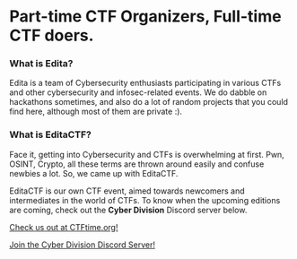 # Part-time CTF Organizers, Full-time CTF doers.

### What is Edita?
Edita is a team of Cybersecurity enthusiasts participating in various CTFs and other cybersecurity and infosec-related events. We do dabble on hackathons sometimes, and also do a lot of random projects that you could find here, although most of them are private :).

### What is EditaCTF?
Face it, getting into Cybersecurity and CTFs is overwhelming at first. Pwn, OSINT, Crypto, all these terms are thrown around easily and confuse newbies a lot. So, we came up with EditaCTF.

EditaCTF is our own CTF event, aimed towards newcomers and intermediates in the world of CTFs. To know when the upcoming editions are coming, check out the **Cyber Division** Discord server below.

[Check us out at CTFtime.org!](https://ctftime.org/team/272923)

[Join the Cyber Division Discord Server!](https://discord.gg/Qr3PsJfRF4)
